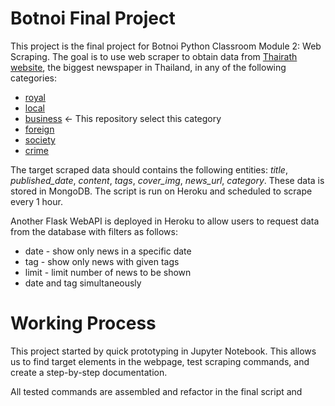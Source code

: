 # Botnoi Final Project
This project is the final project for Botnoi Python Classroom Module 2: Web Scraping. The goal is to use web scraper to obtain data from [Thairath website](www.thairath.co.th), the biggest newspaper in Thailand, in any of the following categories: 

   - [royal](https://www.thairath.co.th/news/royal)
   - [local](https://www.thairath.co.th/news/local)
   - [business](https://www.thairath.co.th/news/royal) <- This repository select this category
   - [foreign](https://www.thairath.co.th/news/royal)
   - [society](https://www.thairath.co.th/news/royal)
   - [crime](https://www.thairath.co.th/news/royal)

The target scraped data should contains the following entities: *title*, *published_date*, *content*, *tags*, *cover_img*, *news_url*, *category*. These data is stored in MongoDB. The script is run on Heroku and scheduled to scrape every 1 hour.

Another Flask WebAPI is deployed in Heroku to allow users to request data from the database with filters as follows:

- date - show only news in a specific date
- tag - show only news with given tags
- limit - limit number of news to be shown
- date and tag simultaneously

# Working Process
This project started by quick prototyping in Jupyter Notebook. This allows us to find target elements in the webpage, test scraping commands, and create a step-by-step documentation.

All tested commands are assembled and refactor in the final script and 

<!--stackedit_data:
eyJoaXN0b3J5IjpbLTE4MTQ5MjAzNjIsLTc0MjE1OTU0NV19
-->